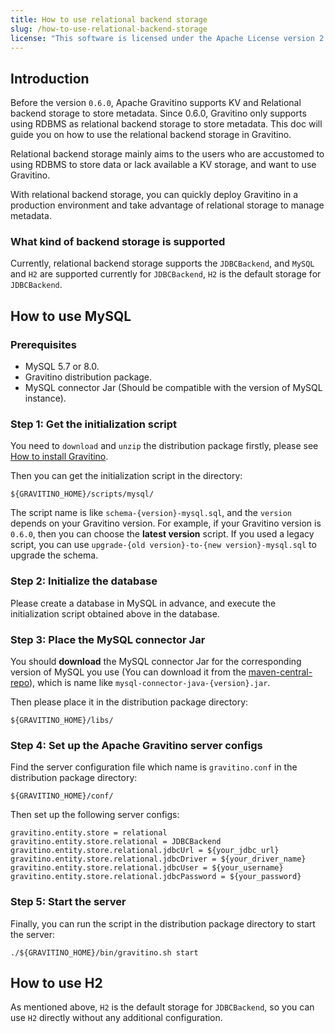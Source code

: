 ```yaml
---
title: How to use relational backend storage
slug: /how-to-use-relational-backend-storage
license: "This software is licensed under the Apache License version 2."
---
```


## Introduction

Before the version `0.6.0`, Apache Gravitino supports KV and Relational backend storage to store metadata.
Since 0.6.0, Gravitino only supports using RDBMS as relational backend storage to store metadata. This doc will guide you on how to use the
relational backend storage in Gravitino.

Relational backend storage mainly aims to the users who are accustomed to using RDBMS to
store data or lack available a KV storage, and want to use Gravitino.

With relational backend storage, you can quickly deploy Gravitino in a production environment and
take advantage of relational storage to manage metadata.

### What kind of backend storage is supported

Currently, relational backend storage supports the `JDBCBackend`, and `MySQL` and `H2` are supported currently for `JDBCBackend`, `H2` is the
default storage for `JDBCBackend`.

## How to use MySQL

### Prerequisites

+ MySQL 5.7 or 8.0.
+ Gravitino distribution package.
+ MySQL connector Jar (Should be compatible with the version of MySQL instance).

### Step 1: Get the initialization script

You need to `download` and `unzip` the distribution package firstly, please see
[How to install Gravitino](how-to-install.md).

Then you can get the initialization script in the directory:

```text
${GRAVITINO_HOME}/scripts/mysql/
```

The script name is like `schema-{version}-mysql.sql`, and the `version` depends on your Gravitino version.
For example, if your Gravitino version is `0.6.0`, then you can choose the **latest version** script.
If you used a legacy script, you can use `upgrade-{old version}-to-{new version}-mysql.sql` to upgrade the schema.

### Step 2: Initialize the database

Please create a database in MySQL in advance, and execute the initialization script obtained above in the database.

### Step 3: Place the MySQL connector Jar

You should **download** the MySQL connector Jar for the corresponding version of MySQL you use
(You can download it from the [maven-central-repo](https://repo1.maven.org/maven2/mysql/mysql-connector-java/)),
which is name like `mysql-connector-java-{version}.jar`.

Then please place it in the distribution package directory:

```text
${GRAVITINO_HOME}/libs/
```

### Step 4: Set up the Apache Gravitino server configs

Find the server configuration file which name is `gravitino.conf` in the distribution package directory:

```text
${GRAVITINO_HOME}/conf/
```

Then set up the following server configs:

```text
gravitino.entity.store = relational
gravitino.entity.store.relational = JDBCBackend
gravitino.entity.store.relational.jdbcUrl = ${your_jdbc_url}
gravitino.entity.store.relational.jdbcDriver = ${your_driver_name}
gravitino.entity.store.relational.jdbcUser = ${your_username}
gravitino.entity.store.relational.jdbcPassword = ${your_password}
```

### Step 5: Start the server

Finally, you can run the script in the distribution package directory to start the server:

```shell
./${GRAVITINO_HOME}/bin/gravitino.sh start
```

## How to use H2

As mentioned above, `H2` is the default storage for `JDBCBackend`, so you can use `H2` directly without any additional configuration.